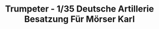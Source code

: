 ---
layout: product
title: "Trumpeter - 1/35 Deutsche Artillerie Besatzung Für Mörser Karl"
price: "1600" 
desc: "N/A"
img_path: "/assets/img/TRU00409.jpg"
brand: "N/A"
available: false
special_offer: false
new: false
soon: false
cat: "010000"
subcat: "013400"
subsubcat: "0N/A"
sifra: "TRU00409"
popular: false
---